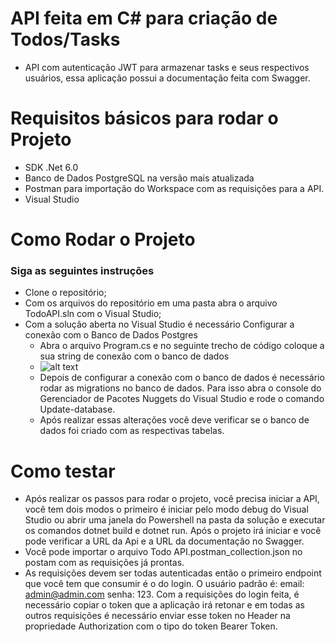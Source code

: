 # API feita em C# para criação de Todos/Tasks
- API com autenticação JWT para armazenar tasks e seus respectivos usuários, essa aplicação possui a documentação feita com Swagger. 

# Requisitos básicos para rodar o Projeto
- SDK .Net 6.0
- Banco de Dados PostgreSQL na versão mais atualizada 
- Postman para importação do Workspace com as requisições para a API.  
- Visual Studio

# Como Rodar o Projeto
### Siga as seguintes instruções
                
+ Clone o repositório;
+ Com os arquivos do repositório em uma pasta abra o arquivo TodoAPI.sln com o Visual Studio;
+ Com a solução aberta no Visual Studio é necessário Configurar a conexão com o Banco de Dados Postgres
    * Abra o arquivo Program.cs e no seguinte trecho de código coloque a sua string de conexão com o banco de dados
    * ![alt text](https://i.ibb.co/PCqKhzF/baixados.png)
    * Depois de configurar a conexão com o banco de dados é necessário rodar as migrations no banco de dados. Para isso abra o console do Gerenciador de        Pacotes Nuggets do Visual Studio e rode o comando Update-database.
    * Após realizar essas alterações você deve verificar se o banco de dados foi criado com as respectivas tabelas.


# Como testar
+ Após realizar os passos para rodar o projeto, você precisa iniciar a API, você tem dois modos o primeiro é iniciar pelo modo debug do Visual Studio ou abrir uma janela do Powershell na pasta da solução e executar os comandos dotnet build e dotnet run. Após o projeto irá iniciar e você pode verificar a URL da Api e a URL da documentação no Swagger.
+ Você pode importar o arquivo Todo API.postman_collection.json no postam com as requisições já prontas.
+ As requisições devem ser todas autenticadas então o primeiro endpoint que você tem que consumir é o do login. O usuário padrão é: email: admin@admin.com senha: 123. Com a requisições do login feita, é necessário copiar o token que a aplicação irá retonar e em todas as outros requisições é necessário enviar esse token no Header na propriedade Authorization com o tipo do token Bearer Token.


